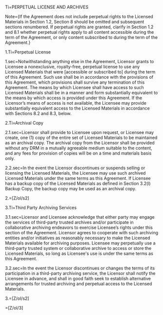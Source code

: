 Ti=PERPETUAL LICENSE AND ARCHIVES

Note={If the Agreement does not include perpetual rights to the Licensed Materials in Section 1.2, Section 8 should be omitted and subsequent sections renumbered. If perpetual rights are granted, clarify in Section 1.2 and 8.1 whether perpetual rights apply to all content accessible during the term of the Agreement, or only content subscribed to during the term of the Agreement.}

1.Ti=Perpetual License

1.sec=Notwithstanding anything else in the Agreement, Licensor grants to Licensee a nonexclusive, royalty-free, perpetual license to use any Licensed Materials that were [accessible or subscribed to] during the term of this Agreement. Such use shall be in accordance with the provisions of this Agreement, which provisions shall survive any termination of this Agreement. The means by which Licensee shall have access to such Licensed Materials shall be in a manner and form substantially equivalent to the means by which access is provided under this Agreement. If the Licensor’s means of access is not available, the Licensee may provide substantially equivalent access to the Licensed Materials in accordance with Sections 8.2 and 8.3, below.

2.Ti=Archival Copy

2.1.sec=Licensor shall provide to Licensee upon request, or Licensee may create, one (1) copy of the entire set of Licensed Materials to be maintained as an archival copy. The archival copy from the Licensor shall be provided without any DRM in a mutually agreeable medium suitable to the content, and any fees for provision of copies will be on a time and materials basis only.

2.2.sec=In the event the Licensor discontinues or suspends selling or licensing the Licensed Materials, the Licensee may use such archived Licensed Materials under the same terms as this Agreement. If Licensee has a backup copy of the Licensed Materials as defined in Section 3.2(l) Backup Copy, the backup copy may be used as an archival copy.

2.=[Z/ol/s2]

3.Ti=Third Party Archiving Services

3.1.sec=Licensor and Licensee acknowledge that either party may engage the services of third-party trusted archives and/or participate in collaborative archiving endeavors to exercise Licensee’s rights under this section of the Agreement. Licensor agrees to cooperate with such archiving entities and/or initiatives as reasonably necessary to make the Licensed Materials available for archiving purposes. Licensee may perpetually use a third-party trusted system or collaborative archive to access or store the Licensed Materials, so long as Licensee's use is under the same terms as this Agreement.

3.2.sec=In the event the Licensor discontinues or changes the terms of its participation in a third-party archiving service, the Licensor shall notify the Licensee in advance, and shall in good faith seek to establish alternative arrangements for trusted archiving and perpetual access to the Licensed Materials.

3.=[Z/ol/s2]

=[Z/ol/3]
